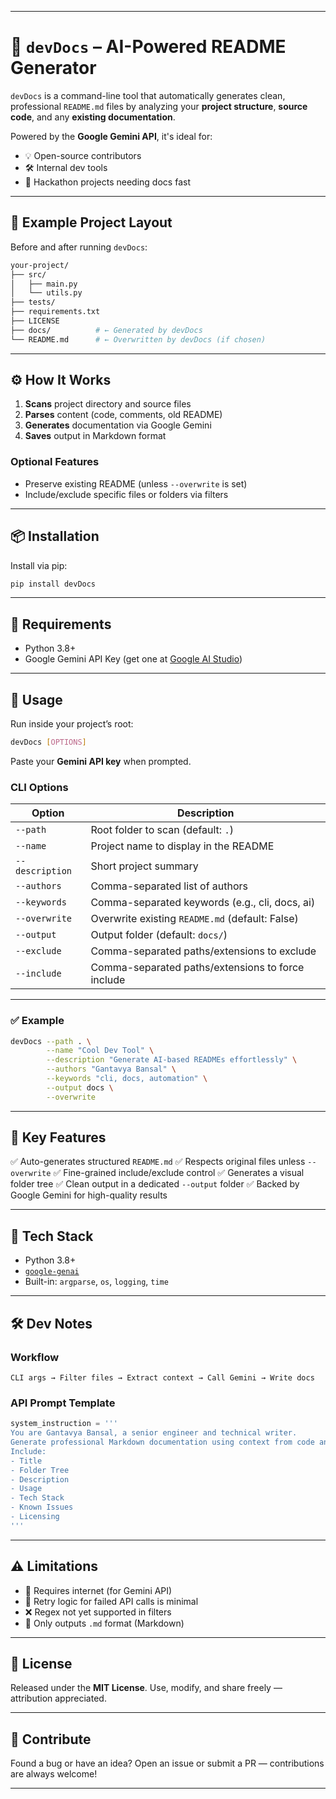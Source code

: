 
---

# 📘 `devDocs` – AI-Powered README Generator

`devDocs` is a command-line tool that automatically generates clean, professional `README.md` files by analyzing your **project structure**, **source code**, and any **existing documentation**.

Powered by the **Google Gemini API**, it's ideal for:

* 💡 Open-source contributors
* 🛠️ Internal dev tools
* 🚀 Hackathon projects needing docs fast

---

## 📂 Example Project Layout

Before and after running `devDocs`:

```bash
your-project/
├── src/
│   ├── main.py
│   └── utils.py
├── tests/
├── requirements.txt
├── LICENSE
├── docs/          # ← Generated by devDocs
└── README.md      # ← Overwritten by devDocs (if chosen)
```

---

## ⚙️ How It Works

1. **Scans** project directory and source files
2. **Parses** content (code, comments, old README)
3. **Generates** documentation via Google Gemini
4. **Saves** output in Markdown format

### Optional Features

* Preserve existing README (unless `--overwrite` is set)
* Include/exclude specific files or folders via filters

---

## 📦 Installation

Install via pip:

```bash
pip install devDocs
```

---

## 🔑 Requirements

* Python 3.8+
* Google Gemini API Key (get one at [Google AI Studio](https://aistudio.google.com/))

---

## 🚀 Usage

Run inside your project’s root:

```bash
devDocs [OPTIONS]
```

Paste your **Gemini API key** when prompted.

### CLI Options

| Option          | Description                                       |
| --------------- | ------------------------------------------------- |
| `--path`        | Root folder to scan (default: `.`)                |
| `--name`        | Project name to display in the README             |
| `--description` | Short project summary                             |
| `--authors`     | Comma-separated list of authors                   |
| `--keywords`    | Comma-separated keywords (e.g., cli, docs, ai)    |
| `--overwrite`   | Overwrite existing `README.md` (default: False)   |
| `--output`      | Output folder (default: `docs/`)                  |
| `--exclude`     | Comma-separated paths/extensions to exclude       |
| `--include`     | Comma-separated paths/extensions to force include |

---

### ✅ Example

```bash
devDocs --path . \
        --name "Cool Dev Tool" \
        --description "Generate AI-based READMEs effortlessly" \
        --authors "Gantavya Bansal" \
        --keywords "cli, docs, automation" \
        --output docs \
        --overwrite
```

---

## 🧠 Key Features

✅ Auto-generates structured `README.md`
✅ Respects original files unless `--overwrite`
✅ Fine-grained include/exclude control
✅ Generates a visual folder tree
✅ Clean output in a dedicated `--output` folder
✅ Backed by Google Gemini for high-quality results

---

## 🧱 Tech Stack

* Python 3.8+
* [`google-genai`](https://pypi.org/project/google-generativeai/)
* Built-in: `argparse`, `os`, `logging`, `time`

---

## 🛠️ Dev Notes

### Workflow

```
CLI args → Filter files → Extract context → Call Gemini → Write docs
```

### API Prompt Template

```python
system_instruction = '''
You are Gantavya Bansal, a senior engineer and technical writer.
Generate professional Markdown documentation using context from code and folder structure.
Include:
- Title
- Folder Tree
- Description
- Usage
- Tech Stack
- Known Issues
- Licensing
'''
```

---

## ⚠️ Limitations

* 📶 Requires internet (for Gemini API)
* 🔁 Retry logic for failed API calls is minimal
* ❌ Regex not yet supported in filters
* 📄 Only outputs `.md` format (Markdown)

---

## 📜 License

Released under the **MIT License**. Use, modify, and share freely — attribution appreciated.

---

## 🤝 Contribute

Found a bug or have an idea?
Open an issue or submit a PR — contributions are always welcome!

---